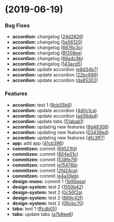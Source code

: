 #  (2019-06-19)


### Bug Fixes

* **accordion:** changelog ([24d2826](https://github.com/MansoorBashaBellary/design-mono/commit/24d2826))
* **accordion:** changelog ([5e56120](https://github.com/MansoorBashaBellary/design-mono/commit/5e56120))
* **accordion:** changelog ([6876c3c](https://github.com/MansoorBashaBellary/design-mono/commit/6876c3c))
* **accordion:** changelog ([8f208ee](https://github.com/MansoorBashaBellary/design-mono/commit/8f208ee))
* **accordion:** changelog ([66a4c9b](https://github.com/MansoorBashaBellary/design-mono/commit/66a4c9b))
* **accordion:** changelog ([143acd5](https://github.com/MansoorBashaBellary/design-mono/commit/143acd5))
* **accordion:** update accordion ([e8d34b7](https://github.com/MansoorBashaBellary/design-mono/commit/e8d34b7))
* **accordion:** update accordion ([22bc689](https://github.com/MansoorBashaBellary/design-mono/commit/22bc689))
* **accordion:** update accordion ([da85302](https://github.com/MansoorBashaBellary/design-mono/commit/da85302))


### Features

* **accordion:** test 1 ([8cb05b6](https://github.com/MansoorBashaBellary/design-mono/commit/8cb05b6))
* **accordion:** update accordion ([4d0c1ca](https://github.com/MansoorBashaBellary/design-mono/commit/4d0c1ca))
* **accordion:** update accordion ([ad36da4](https://github.com/MansoorBashaBellary/design-mono/commit/ad36da4))
* **accordion:** update tabs ([51abab1](https://github.com/MansoorBashaBellary/design-mono/commit/51abab1))
* **accordion:** updating new features ([9d48306](https://github.com/MansoorBashaBellary/design-mono/commit/9d48306))
* **accordion:** updating new features ([03439ed](https://github.com/MansoorBashaBellary/design-mono/commit/03439ed))
* **accordion:** updating new features ([4fc3ff7](https://github.com/MansoorBashaBellary/design-mono/commit/4fc3ff7))
* **app:** add app ([41cb396](https://github.com/MansoorBashaBellary/design-mono/commit/41cb396))
* **commitzen:** commit ([69521fd](https://github.com/MansoorBashaBellary/design-mono/commit/69521fd))
* **commitzen:** commit ([804e01c](https://github.com/MansoorBashaBellary/design-mono/commit/804e01c))
* **commitzen:** commit ([538fe79](https://github.com/MansoorBashaBellary/design-mono/commit/538fe79))
* **commitzen:** commit ([e15476b](https://github.com/MansoorBashaBellary/design-mono/commit/e15476b))
* **commitzen:** commit ([2fd24ce](https://github.com/MansoorBashaBellary/design-mono/commit/2fd24ce))
* **commitzen:** commit ([e4a39eb](https://github.com/MansoorBashaBellary/design-mono/commit/e4a39eb))
* **design-mono:** commit 1 ([1b95eea](https://github.com/MansoorBashaBellary/design-mono/commit/1b95eea))
* **design-system:** test 2 ([1550b42](https://github.com/MansoorBashaBellary/design-mono/commit/1550b42))
* **design-system:** test 2 ([0c56f2a](https://github.com/MansoorBashaBellary/design-mono/commit/0c56f2a))
* **design-system:** test 2 ([889c42f](https://github.com/MansoorBashaBellary/design-mono/commit/889c42f))
* **design-system:** test 2 ([06cbc70](https://github.com/MansoorBashaBellary/design-mono/commit/06cbc70))
* **tabs:** test 1 ([ffcdb05](https://github.com/MansoorBashaBellary/design-mono/commit/ffcdb05))
* **tabs:** update tabs ([a7b9ee6](https://github.com/MansoorBashaBellary/design-mono/commit/a7b9ee6))



